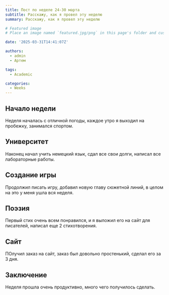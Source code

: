 ```yaml
---
title: Пост по неделе 24-30 марта
subtitle: Расскажу, как я провел эту неделю
summary: Расскажу, как я провел эту неделю

# Featured image
# Place an image named `featured.jpg/png` in this page's folder and customize its options here.

date: '2025-03-31T14:41:07Z'

authors:
  - admin
  - Артем

tags:
  - Academic

categories:
  - Weeks
---
```


## Начало недели

Неделя началась с отличной погоды, каждое утро я выходил на пробежку, занимался спортом.

## Университет

Наконец начал учить немецкий язык, сдал все свои долги, написал все лабораторные работы.

## Создание игры

Продолжил писать игру, добавил новую главу сюжетной линий, в целом на это у меня ушла вся неделя.

## Поэзия

Первый стих очень всем понравился, и я выложил его на сайт для писателей, написал еще 2 стихотворения.

## Сайт

ПОлучил заказ на сайт, заказ был довольно простенький, сделал его за 3 дня.

## Заключение

Неделя прошла очень продуктивно, много чего получилось сделать.
